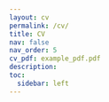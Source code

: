 ```yaml
---
layout: cv
permalink: /cv/
title: CV
nav: false
nav_order: 5
cv_pdf: example_pdf.pdf
description: 
toc:
  sidebar: left
---
```

